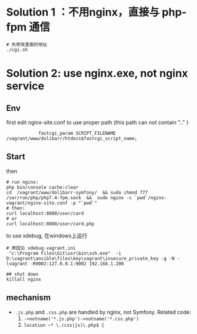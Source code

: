 
# Solution 1 ：不用nginx，直接与 php-fpm 通信
```
# 先修改里面的地址
./cgi.sh
```

# Solution 2: use nginx.exe, not nginx service

## Env
first edit nginx-site.conf to use proper path (this path can not contain ".." )
```
    		fastcgi_param SCRIPT_FILENAME /vagrant/www/dolibarr/htdocs$fastcgi_script_name;
```

## Start

then 
```
# run nginx:
php bin/console cache:clear 
cd  /vagrant/www/dolibarr-symfony/  && sudo chmod 777 /var/run/php/php7.4-fpm.sock  &&  sudo nginx -c `pwd`/nginx-vagrant/nginx-site.conf -p "`pwd`"
# then:
curl localhost:8080/user/card
# or
curl localhost:8080/user/card.php

```

to use xdebug,  在windows上运行
```
# 原因见 xdebug.vagrant.ini
 "c:\Program Files\Git\usr\bin\ssh.exe"  -i D:\vagrant\ansible\files\key\vagrant\insecure_private_key -g -N -lvagrant -R9002:127.0.0.1:9002 192.168.1.200
```

```
## shut down
killall nginx
```


## mechanism

- `.js.php` and `.css.php` are handled by nginx, not Symfony. Related code: 
    1. `->notname('*.js.php')->notname('*.css.php')`
    2. `location ~* \.(css|js)\.php$ {`
